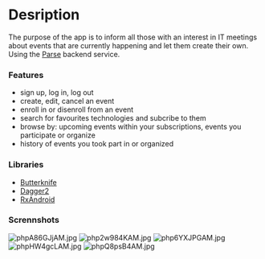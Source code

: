 # Desription #

The purpose of the app is to inform all those with an interest in IT meetings about events that are currently happening and let them create their own. Using the [Parse](https://parse.com/) backend service.

### Features ###

* sign up, log in, log out
* create, edit, cancel an event
* enroll in or disenroll from an event
* search for favourites technologies and subcribe to them
* browse by: upcoming events within your subscriptions, events you participate or organize
* history of events you took part in or organized

### Libraries ###

* [Butterknife](http://jakewharton.github.io/butterknife/)
* [Dagger2](http://google.github.io/dagger/)
* [RxAndroid](https://github.com/ReactiveX/RxAndroid)

### Scrennshots ###
![phpA86GJjAM.jpg](https://bitbucket.org/repo/XEdn8R/images/219899681-phpA86GJjAM.jpg)
![php2w984KAM.jpg](https://bitbucket.org/repo/XEdn8R/images/3465923163-php2w984KAM.jpg)
![php6YXJPGAM.jpg](https://bitbucket.org/repo/XEdn8R/images/514071253-php6YXJPGAM.jpg)
![phpHW4gcLAM.jpg](https://bitbucket.org/repo/XEdn8R/images/2775042727-phpHW4gcLAM.jpg)
![phpQ8psB4AM.jpg](https://bitbucket.org/repo/XEdn8R/images/1157173568-phpQ8psB4AM.jpg)